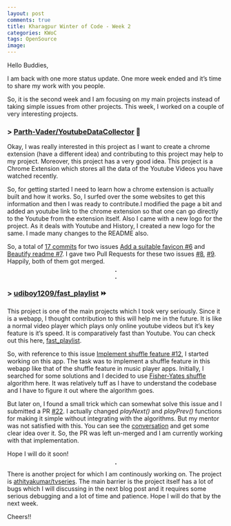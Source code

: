 ```yaml
---
layout: post
comments: true
title: Kharagpur Winter of Code - Week 2
categories: KWoC
tags: OpenSource
image: 
---
```

Hello Buddies,

I am back with one more status update. One more week ended and it’s time to share my work with you people.

So, it is the second week and I am focusing on my main projects instead of taking simple issues from other projects. This week, I worked on a couple of very interesting projects.

### > [Parth-Vader/YoutubeDataCollector](https://github.com/Parth-Vader/YoutubeDataCollector)  👀

Okay, I was really interested in this project as I want to create a chrome extension (have a different idea) and contributing to this project may help to my project. Moreover, this project has a very good idea. This project is a Chrome Extension which stores all the data of the Youtube Videos you have watched recently.

So, for getting started I need to learn how a chrome extension is actually built and how it works. So, I surfed over the some websites to get this information and then I was ready to contribute.I modified the page a bit and added an youtube link to the chrome extension so that one can go directly to the Youtube from the extension itself. Also I came with a new logo for the project. As it deals with Youtube and History, I created a new logo for the same. I made many changes to the README also.

So, a total of [17 commits](https://github.com/Parth-Vader/YoutubeDataCollector/commits?author=vchrombie&since=2017-11-30T18:30:00Z&until=2017-12-28T18:30:00Z) for two issues [Add a suitable favicon #6](https://github.com/Parth-Vader/YoutubeDataCollector/issues/6) and [Beautify readme #7](https://github.com/Parth-Vader/YoutubeDataCollector/issues/7). I gave two Pull Requests for these two issues [#8](https://github.com/Parth-Vader/YoutubeDataCollector/pull/8), [#9](https://github.com/Parth-Vader/YoutubeDataCollector/pull/8). Happily, both of them got merged.

<p align="center">
  <img src="/blog/public/img/kwoc-21.png" alt="" style="border: 1px solid">
</p>
<p align="center">
  <img src="/blog/public/img/kwoc-22.png" alt="" style="border: 1px solid">
</p>

### > [udiboy1209/fast_playlist](https://github.com/udiboy1209/fast_playlist)  ⏩

This project is one of the main projects which I took very seriously. Since it is a webapp, I thought contribution to this will help me in the future. It is like a normal video player which plays only online youtube videos but it’s key feature is it’s speed. It is comparatively fast than Youtube. You can check out this here, [fast_playlist](https://udiboy1209.github.io/fast_playlist/).

So, with reference to this issue [Implement shuffle feature #12](https://github.com/udiboy1209/fast_playlist/issues/12), I started working on this app. The task was to implement a shuffle feature in this webapp like that of the shuffle feature in music player apps. Initially, I searched for some solutions and I decided to use [Fisher-Yates shuffle](https://en.wikipedia.org/wiki/Fisher%E2%80%93Yates_shuffle) algorithm here. It was relatively tuff as I have to understand the codebase and I have to figure it out where the algorithm goes.

But later on, I found a small trick which can somewhat solve this issue and I submitted a PR [#22](https://github.com/udiboy1209/fast_playlist/pull/22/). I actually changed *playNext()* and *playPrev()* functions for making it simple without integrating with the algorithms. But my mentor was not satisfied with this. You can see the [conversation](https://github.com/udiboy1209/fast_playlist/pull/22) and get some clear idea over it. So, the PR was left un-merged and I am currently working with that implementation.

Hope I will do it soon!

<p align="center">
  <img src="/blog/public/img/kwoc-23.png" alt="" style="border: 1px solid">
</p>

There is another project for which I am continously working on. The project is [athityakumar/tvseries](https://github.com/athityakumar/tvseries). The main barrier is the project itself has a lot of bugs which I will discussing in the next blog post and it requires some serious debugging and a lot of time and patience. Hope I will do that by the next week.

Cheers!!
